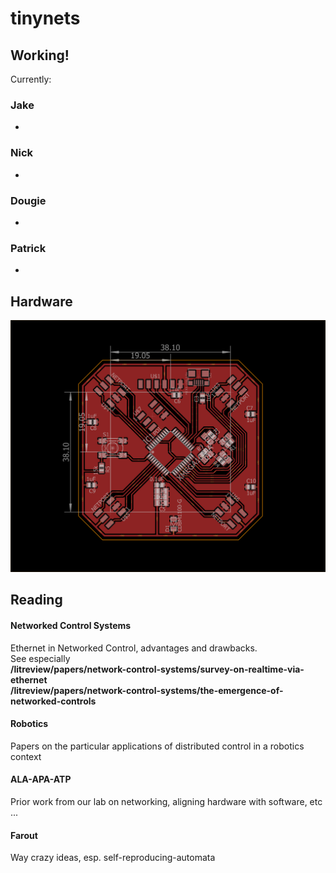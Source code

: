 # tinynets

## Working!

Currently:

### Jake
 - 

### Nick
 - 

### Dougie
 - 

### Patrick
 - 

## Hardware

![first-board](https://github.com/jakeread/tinynets/blob/master/document/xmega128-fourport-v0-1.png)  

## Reading

#### Networked Control Systems
Ethernet in Networked Control, advantages and drawbacks.  
See especially  
**/litreview/papers/network-control-systems/survey-on-realtime-via-ethernet**  
**/litreview/papers/network-control-systems/the-emergence-of-networked-controls**  

#### Robotics
Papers on the particular applications of distributed control in a robotics context  

#### ALA-APA-ATP
Prior work from our lab on networking, aligning hardware with software, etc ...

#### Farout
Way crazy ideas, esp. self-reproducing-automata